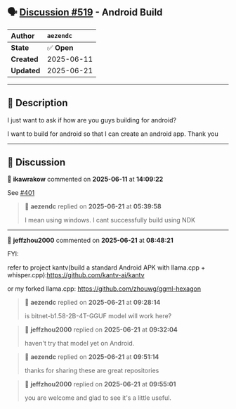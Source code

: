 ## 🗣️ [Discussion #519](https://github.com/ikawrakow/ik_llama.cpp/discussions/519) - Android Build

| **Author** | `aezendc` |
| :--- | :--- |
| **State** | ✅ **Open** |
| **Created** | 2025-06-11 |
| **Updated** | 2025-06-21 |

---

## 📄 Description

I just want to ask if how are you guys building for android?

I want to build for android so that I can create an android app. Thank you

---

## 💬 Discussion

👤 **ikawrakow** commented on **2025-06-11** at **14:09:22**

See [#401](https://github.com/ikawrakow/ik_llama.cpp/issues/401)

> 👤 **aezendc** replied on **2025-06-21** at **05:39:58**
> 
> I mean using windows. I cant successfully build using NDK

---

👤 **jeffzhou2000** commented on **2025-06-21** at **08:48:21**

FYI:

refer to project kantv(build a standard Android APK with llama.cpp + whisper.cpp):https://github.com/kantv-ai/kantv

or my forked llama.cpp: https://github.com/zhouwg/ggml-hexagon

> 👤 **aezendc** replied on **2025-06-21** at **09:28:14**
> 
> is bitnet-b1.58-2B-4T-GGUF model will work here?

> 👤 **jeffzhou2000** replied on **2025-06-21** at **09:32:04**
> 
> haven't try that model yet on Android.

> 👤 **aezendc** replied on **2025-06-21** at **09:51:14**
> 
> thanks for sharing these are great repositories

> 👤 **jeffzhou2000** replied on **2025-06-21** at **09:55:01**
> 
> you are welcome and glad to see it's a little useful.